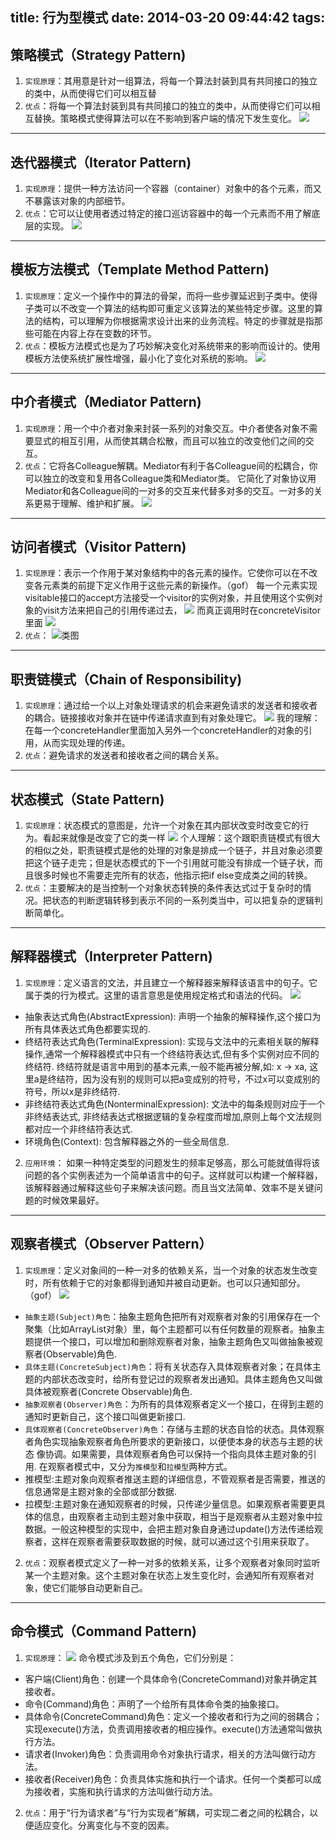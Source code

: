 ﻿title: 行为型模式
date: 2014-03-20 09:44:42
tags:
---

## 策略模式（Strategy Pattern)
1. `实现原理`：其用意是针对一组算法，将每一个算法封装到具有共同接口的独立的类中，从而使得它们可以相互替
2. `优点`：将每一个算法封装到具有共同接口的独立的类中，从而使得它们可以相互替换。策略模式使得算法可以在不影响到客户端的情况下发生变化。
![](/imgs/clms.png)


------
## 迭代器模式（Iterator Pattern)
1. `实现原理`：提供一种方法访问一个容器（container）对象中的各个元素，而又不暴露该对象的内部细节。
2. `优点`：它可以让使用者透过特定的接口巡访容器中的每一个元素而不用了解底层的实现。
![](/imgs/ddqms.png)


-------
## 模板方法模式（Template Method Pattern)
1. `实现原理`：定义一个操作中的算法的骨架，而将一些步骤延迟到子类中。使得子类可以不改变一个算法的结构即可重定义该算法的某些特定步骤。这里的算法的结构，可以理解为你根据需求设计出来的业务流程。特定的步骤就是指那些可能在内容上存在变数的环节。
2. `优点`：模板方法模式也是为了巧妙解决变化对系统带来的影响而设计的。使用模板方法使系统扩展性增强，最小化了变化对系统的影响。
![](/imgs/mbffms.jpg)


-------------
## 中介者模式（Mediator Pattern)
1. `实现原理`：用一个中介者对象来封装一系列的对象交互。中介者使各对象不需要显式的相互引用，从而使其耦合松散，而且可以独立的改变他们之间的交互。
2. `优点`：它将各Colleague解耦。Mediator有利于各Colleague间的松耦合，你可以独立的改变和复用各Colleague类和Mediator类。 它简化了对象协议用Mediator和各Colleague间的一对多的交互来代替多对多的交互。一对多的关系更易于理解、维护和扩展。 
![](/imgs/zjzms.png)




--------
## 访问者模式（Visitor Pattern)
1. `实现原理`：表示一个作用于某对象结构中的各元素的操作。它使你可以在不改变各元素类的前提下定义作用于这些元素的新操作。（gof）
每一个元素实现visitable接口的accept方法接受一个visitor的实例对象，并且使用这个实例对象的visit方法来把自己的引用传递过去，
![](/imgs/fwz1.png)
而真正调用时在concreteVisitor里面
![](/imgs/fwz2.png)
2. `优点`：
![类图](/imgs/fwzms.png)


----------
## 职责链模式（Chain of Responsibility)
1. `实现原理`：通过给一个以上对象处理请求的机会来避免请求的发送者和接收者的耦合。链接接收对象并在链中传递请求直到有对象处理它。
![](/imgs/zzlms.png)
我的理解：在每一个concreteHandler里面加入另外一个concreteHandler的对象的引用，从而实现处理的传递。
2. `优点`：避免请求的发送者和接收者之间的耦合关系。




--------
## 状态模式（State Pattern)
1. `实现原理`：状态模式的意图是，允许一个对象在其内部状改变时改变它的行为。看起来就像是改变了它的类一样
![](/imgs/ztms.png)
个人理解：这个跟职责链模式有很大的相似之处，职责链模式是他的处理的对象是排成一个链子，并且对象必须要把这个链子走完；但是状态模式的下一个引用就可能没有排成一个链子状，而且很多时候也不需要走完所有的状态，他指示把if else变成类之间的转换。
2. `优点`：主要解决的是当控制一个对象状态转换的条件表达式过于复杂时的情况。把状态的判断逻辑转移到表示不同的一系列类当中，可以把复杂的逻辑判断简单化。







---------
## 解释器模式（Interpreter Pattern)
1. `实现原理`：定义语言的文法，并且建立一个解释器来解释该语言中的句子。它属于类的行为模式。这里的语言意思是使用规定格式和语法的代码。
![](/imgs/jsqms.png)
  * 抽象表达式角色(AbstractExpression): 声明一个抽象的解释操作,这个接口为所有具体表达式角色都要实现的.
  * 终结符表达式角色(TerminalExpression): 实现与文法中的元素相关联的解释操作,通常一个解释器模式中只有一个终结符表达式,但有多个实例对应不同的终结符.
  终结符就是语言中用到的基本元素,一般不能再被分解,如: x -> xa, 这里a是终结符，因为没有别的规则可以把a变成别的符号，不过x可以变成别的符号，所以x是非终结符.
  * 非终结符表达式角色(NonterminalExpression): 文法中的每条规则对应于一个非终结表达式, 非终结表达式根据逻辑的复杂程度而增加,原则上每个文法规则都对应一个非终结符表达式.
  * 环境角色(Context): 包含解释器之外的一些全局信息.
2. `应用环境`：
如果一种特定类型的问题发生的频率足够高，那么可能就值得将该问题的各个实例表述为一个简单语言中的句子。这样就可以构建一个解释器，该解释器通过解释这些句子来解决该问题。而且当文法简单、效率不是关键问题的时候效果最好。



--------
## 观察者模式（Observer Pattern）
1. `实现原理`：定义对象间的一种一对多的依赖关系，当一个对象的状态发生改变时，所有依赖于它的对象都得到通知并被自动更新。也可以只通知部分。（gof）
![](/imgs/gczms.png)
  * `抽象主题(Subject)角色`：抽象主题角色把所有对观察者对象的引用保存在一个聚集（比如ArrayList对象）里，每个主题都可以有任何数量的观察者。抽象主题提供一个接口，可以增加和删除观察者对象，抽象主题角色又叫做抽象被观察者(Observable)角色.
  * `具体主题(ConcreteSubject)角色`：将有关状态存入具体观察者对象；在具体主题的内部状态改变时，给所有登记过的观察者发出通知。具体主题角色又叫做具体被观察者(Concrete Observable)角色.
  * `抽象观察者(Observer)角色`：为所有的具体观察者定义一个接口，在得到主题的通知时更新自己，这个接口叫做更新接口.
  * `具体观察者(ConcreteObserver)角色`：存储与主题的状态自恰的状态。具体观察者角色实现抽象观察者角色所要求的更新接口，以便使本身的状态与主题的状态 像协调。如果需要，具体观察者角色可以保持一个指向具体主题对象的引用.
在观察者模式中，又分为`推模型`和`拉模型`两种方式。
  * 推模型:主题对象向观察者推送主题的详细信息，不管观察者是否需要，推送的信息通常是主题对象的全部或部分数据.
  * 拉模型:主题对象在通知观察者的时候，只传递少量信息。如果观察者需要更具体的信息，由观察者主动到主题对象中获取，相当于是观察者从主题对象中拉数据。一般这种模型的实现中，会把主题对象自身通过update()方法传递给观察者，这样在观察者需要获取数据的时候，就可以通过这个引用来获取了。
2. `优点`：观察者模式定义了一种一对多的依赖关系，让多个观察者对象同时监听某一个主题对象。这个主题对象在状态上发生变化时，会通知所有观察者对象，使它们能够自动更新自己。






-----------
## 命令模式（Command Pattern)
1. `实现原理`：
![](/imgs/mlms.png)
命令模式涉及到五个角色，它们分别是：
 * 客户端(Client)角色：创建一个具体命令(ConcreteCommand)对象并确定其接收者。
 * 命令(Command)角色：声明了一个给所有具体命令类的抽象接口。
 * 具体命令(ConcreteCommand)角色：定义一个接收者和行为之间的弱耦合；实现execute()方法，负责调用接收者的相应操作。execute()方法通常叫做执行方法。
 * 请求者(Invoker)角色：负责调用命令对象执行请求，相关的方法叫做行动方法。
 * 接收者(Receiver)角色：负责具体实施和执行一个请求。任何一个类都可以成为接收者，实施和执行请求的方法叫做行动方法。
2. `优点`：用于“行为请求者”与“行为实现者”解耦，可实现二者之间的松耦合，以便适应变化。分离变化与不变的因素。